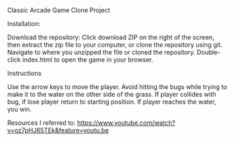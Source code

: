 Classic Arcade Game Clone Project

Installation:

Download the repository:
Click download ZIP on the right of the screen, then extract the zip file to your computer, or clone the repository using git.
Navigate to where you unzipped the file or cloned the repository.
Double-click index.html to open the game in your browser.


Instructions

Use the arrow keys to move the player. Avoid hitting the bugs while trying to make it to the water on the other side of the grass. If player collides with bug, if  lose player return to starting position. If player reaches the water, you win.

Resources I referred to:
https://www.youtube.com/watch?v=oz7pHJ65TEk&feature=youtu.be
